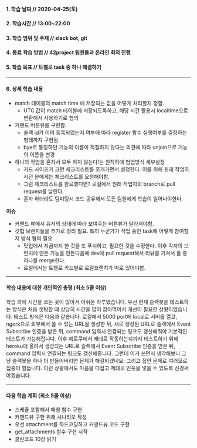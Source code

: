 #### 1. 학습 날짜 // 2020-04-25(토)

#### 2. 학습시간 // 13:00~22:00

#### 3. 학습 범위 및 주제 // slack bot, git

#### 4. 동료 학습 방법 // 42project 팀원들과 온라인 회의 진행

#### 5. 학습 목표 // 트렐로 task 중 하나 해결하기

---

#### 6. 상세 학습 내용

- match 테이블의 match time 에 저장되는 값을 어떻게 처리할지 정함.
  - UTC 값이 match 테이블에 저장되도록하고, 해당 시간 활용시 localtime으로 변환해서 사용하기로 협의
- 커맨드 버튼뷰를 구현함.
  - 슬랙 id가 이미 등록되었는지 여부에 따라 register 함수 실행여부를 결정하는 형태까지 구현됨
  - bye로 통칭하던 기능의 이름이 적절하지 않다는 의견에 따라 unjoin으로 기능의 이름을 변경
- 하나의 작업을 혼자서 모두 하지 않는다!는 원칙하에 협업방식 세부설정
  - 카드 사이즈가 크면 체크리스트를 쪼개가면서 설정한다. 이를 위해 원래 작업하시던 분에게는 체크리스트를 요청해야함.
  - 그럼 체크리스트를 완료했다면? 로컬에서 원래 작업자의 branch로 pull request를 날린다.
  - 혼자 하더라도 팀미팅시 코드 공유해서 모든 팀원에게 학습이 일어나야한다.

**이슈**

- 커맨드 뷰에서 유저의 상태에 따라 보여주는 버튼뷰가 달라져야함.
- 깃헙 브랜치들을 추가로 정리 필요. 특히 누군가가 작업 중인 task에 어떻게 참여할지 방식 협의 필요.
  - 밋업에서 지금까지 한 것을 또 푸쉬하고, 필요한 것을 수정한다. 이후 각자의 브런치에 만든 기능을 만든다음에 dev에 pull request해서 리뷰를 거쳐서 둘 중 하나를 merge한다.
  - 로컬에서는 트렐로 카드별로 로컬브랜치가 따로 있어야함.

---

#### 학습 내용에 대한 개인적인 총평 (최소 5줄 이상)

학습 외에 시간을 쓰는 곳이 많아서 아쉬운 하루였습니다.
우선 현재 슬랙봇을 테스트하는 방식은 처음 셋팅할 떄 상당히 시간을 많이 잡아먹어서 개선이 필요한 상황이었습니다.
테스트 방식은 다음과 같습니다. 로컬에서 5000 port에 local로 서버를 열고, ngork으로 외부에서 쓸 수 있는 URL을 생성한 뒤, 새로 생성된 URL로 슬랙에서 Event Subscribe 인증을 받은 뒤, command 입력시 연결되는 링크도 갱신해줘야 기본적인 테스트가 가능해집니다. 이후 헤로쿠에서 제대로 작동하는지까지 테스트하기 위해 heroku에 올려서 생성되는 URL로 슬랙에서 Event Subscribe 인증을 받은 뒤, command 입력시 연결되는 링크도 갱신해줍니다. 그런데 이거 쓰면서 생각해보니 그냥 슬랙봇을 하나 더 만들어버리면 문제가 해결되겠네요;
그리고 집안 문제로 여러모로 집중이 힘듭니다. 이런 상황에서도 마음을 다잡고 제대로 인풋을 넣을 수 있도록 신경써야겠습니다.

---

#### 다음 학습 계획 (최소 5줄 이상)

- 스케쥴 포함해서 매칭 함수 구현
- 커맨드뷰 구현 위해 시나리오 작성
- 우선 attachment를 하드코딩하고 커맨드뷰 코드 구현
- get_attachments 함수 구현 시작
- 클린코드 10장 읽기
